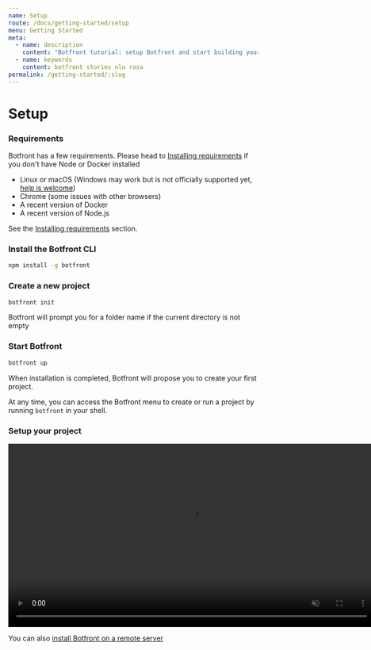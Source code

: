 ```yaml
---
name: Setup
route: /docs/getting-started/setup
menu: Getting Started
meta:
  - name: description
    content: "Botfront tutorial: setup Botfront and start building your Rasa chatbot"
  - name: keywords
    content: botfront stories nlu rasa
permalink: /getting-started/:slug
---
```


# Setup

### Requirements

Botfront has a few requirements. Please head to [Installing requirements](/docs/getting-started/install-requirements) if you don't have Node or Docker installed

- Linux or macOS (Windows may work but is not officially supported yet, [help is welcome](https://github.com/botfront/botfront/issues/115))
- Chrome (some issues with other browsers)
- A recent version of Docker
- A recent version of Node.js

See the [Installing requirements](/docs/getting-started/install-requirements) section.

### Install the Botfront CLI

```bash
npm install -g botfront
```

### Create a new project

```bash
botfront init
```

Botfront will prompt you for a folder name if the current directory is not empty

### Start Botfront

```bash
botfront up
```

When installation is completed, Botfront will propose you to create your first project.

At any time, you can access the Botfront menu to create or run a project by running `botfront` in your shell.

### Setup your project

<video autoplay muted loop width="740" controls>
  <source src="../../videos/setup.mp4" type="video/mp4"/>
  Your browser does not support the video tag.
</video>

You can also [install Botfront on a remote server](/deployment/installation/#single-server)
